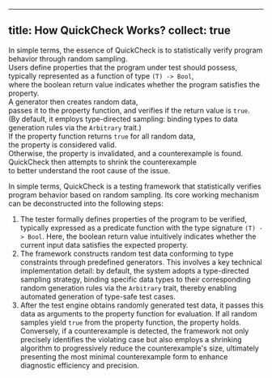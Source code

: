 
---
title: How QuickCheck Works?
collect: true
---

In simple terms, the essence of QuickCheck is to statistically verify program behavior through random sampling.  
Users define properties that the program under test should possess,  
typically represented as a function of type `(T) -> Bool`,  
where the boolean return value indicates whether the program satisfies the property.  
A generator then creates random data,  
passes it to the property function, and verifies if the return value is `true`.  
(By default, it employs type-directed sampling: binding types to data generation rules via the `Arbitrary` trait.)  
If the property function returns `true` for all random data,  
the property is considered valid.  
Otherwise, the property is invalidated, and a counterexample is found.  
QuickCheck then attempts to shrink the counterexample  
to better understand the root cause of the issue.

In simple terms, QuickCheck is a testing framework that statistically verifies program behavior based on random sampling. Its core working mechanism can be deconstructed into the following steps:

1. The tester formally defines properties of the program to be verified, typically expressed as a predicate function with the type signature `(T) -> Bool`. Here, the boolean return value intuitively indicates whether the current input data satisfies the expected property.
2. The framework constructs random test data conforming to type constraints through predefined generators. This involves a key technical implementation detail: by default, the system adopts a type-directed sampling strategy, binding specific data types to their corresponding random generation rules via the `Arbitrary` trait, thereby enabling automated generation of type-safe test cases.
3. After the test engine obtains randomly generated test data, it passes this data as arguments to the property function for evaluation. If all random samples yield `true` from the property function, the property holds. Conversely, if a counterexample is detected, the framework not only precisely identifies the violating case but also employs a shrinking algorithm to progressively reduce the counterexample's size, ultimately presenting the most minimal counterexample form to enhance diagnostic efficiency and precision.